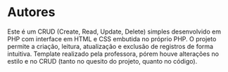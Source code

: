 # Autores
Este é um CRUD (Create, Read, Update, Delete) simples desenvolvido em PHP com interface em HTML e CSS embutida no próprio PHP. O projeto permite a criação, leitura, atualização e exclusão de registros de forma intuitiva.
Template realizado pela professora, pórem houve alterações no estilo e no CRUD (tanto no quesito do projeto, quanto no código).
